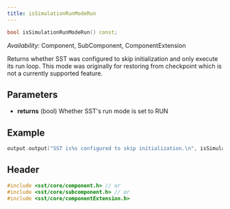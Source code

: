 ```yaml
---
title: isSimulationRunModeRun
---
```


```cpp
bool isSimulationRunModeRun() const;
```
*Availability:* Component, SubComponent, ComponentExtension

Returns whether SST was configured to skip initialization and only execute its run loop. This mode was originally for restoring from checkpoint which is not a currently supported feature.


## Parameters
* **returns** (bool) Whether SST's run mode is set to RUN


## Example

<!--- SOURCE_CODE: None --->
```cpp
output.output("SST is%s configured to skip initialization.\n", isSimulationRunModeRun() ? "" : " not");
```

## Header
```cpp
#include <sst/core/component.h> // or
#include <sst/core/subcomponent.h> // or
#include <sst/core/componentExtension.h>
```

